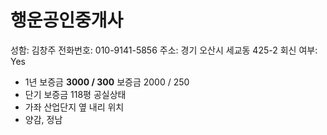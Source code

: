 # 행운공인중개사

성함: 김창주
전화번호: 010-9141-5856
주소: 경기 오산시 세교동 425-2
회신 여부: Yes

- 1년 보증금 **3000 / 300** 보증금 2000 / 250
- 단기 보증금 118평 공실상태
- 가좌 산업단지 옆 내리 위치
- 양감, 정남